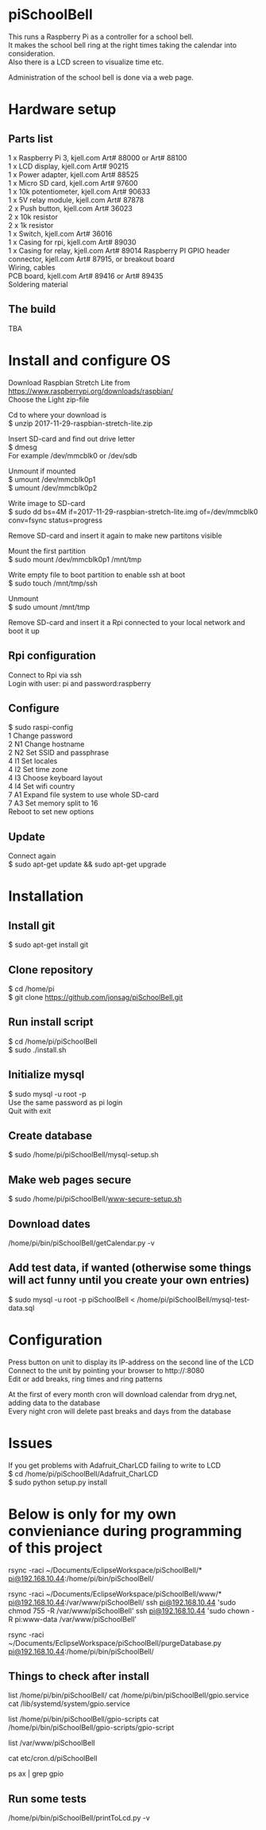 # piSchoolBell
This runs a Raspberry Pi as a controller for a school bell.  
It makes the school bell ring at the right times taking the calendar into consideration.  
Also there is a LCD screen to visualize time etc.  

Administration of the school bell is done via a web page.  

Hardware setup
=============================

Parts list
-----------------------------
1 x Raspberry Pi 3, kjell.com Art# 88000 or Art# 88100  
1 x LCD display, kjell.com Art# 90215  
1 x Power adapter, kjell.com Art# 88525  
1 x Micro SD card, kjell.com Art# 97600  
1 x 10k potentiometer, kjell.com Art# 90633  
1 x 5V relay module, kjell.com Art# 87878  
2 x Push button, kjell.com Art# 36023  
2 x 10k resistor  
2 x 1k resistor  
1 x Switch, kjell.com Art# 36016  
1 x Casing for rpi, kjell.com Art# 89030  
1 x Casing for relay, kjell.com Art# 89014
Raspberry PI GPIO header connector, kjell.com Art# 87915, or breakout board  
Wiring, cables  
PCB board, kjell.com Art# 89416 or Art# 89435  
Soldering material  

The build
-----------------------------
TBA  

Install and configure OS
=============================
Download Raspbian Stretch Lite from https://www.raspberrypi.org/downloads/raspbian/  
Choose the Light zip-file  

Cd to where your download is  
$ unzip 2017-11-29-raspbian-stretch-lite.zip  

Insert SD-card and find out drive letter  
$ dmesg  
For example /dev/mmcblk0 or /dev/sdb  

Unmount if mounted  
$ umount /dev/mmcblk0p1  
$ umount /dev/mmcblk0p2  

Write image to SD-card  
$ sudo dd bs=4M if=2017-11-29-raspbian-stretch-lite.img of=/dev/mmcblk0 conv=fsync status=progress 

Remove SD-card and insert it again to make new partitons visible     

Mount the first partition  
$ sudo mount /dev/mmcblk0p1 /mnt/tmp  

Write empty file to boot partition to enable ssh at boot  
$ sudo touch /mnt/tmp/ssh  

Unmount  
$ sudo umount /mnt/tmp  

Remove SD-card and insert it a Rpi connected to your local network and boot it up 

Rpi configuration
-----------------------------
Connect to Rpi via ssh  
Login with user: pi and password:raspberry   

Configure
-----------------------------
$ sudo raspi-config   
1		Change password  
2 N1	Change hostname  
2 N2	Set SSID and passphrase   
4 I1	Set locales  
4 I2	Set time zone  
4 I3	Choose keyboard layout    
4 I4	Set wifi country  
7 A1	Expand file system to use whole SD-card  
7 A3	Set memory split to 16  
Reboot to set new options  

Update
-----------------------------
Connect again  
$ sudo apt-get update && sudo apt-get upgrade

Installation
============================= 

Install git
-----------------------------
$ sudo apt-get install git  

Clone repository
-----------------------------
$ cd /home/pi  
$ git clone https://github.com/jonsag/piSchoolBell.git  

Run install script
-----------------------------
$ cd /home/pi/piSchoolBell  
$ sudo ./install.sh  

Initialize mysql
-----------------------------
$ sudo mysql -u root -p  
Use the same password as pi login  
Quit with exit  

Create database
-----------------------------
$ sudo /home/pi/piSchoolBell/mysql-setup.sh  

Make web pages secure
-----------------------------
$ sudo /home/pi/piSchoolBell/www-secure-setup.sh  

Download dates
-----------------------------
/home/pi/bin/piSchoolBell/getCalendar.py -v  

Add test data, if wanted (otherwise some things will act funny until you create your own entries)  
-----------------------------
$ sudo mysql -u root -p piSchoolBell < /home/pi/piSchoolBell/mysql-test-data.sql  

Configuration
=============================
Press button on unit to display its IP-address on the second line of the LCD  
Connect to the unit by pointing your browser to http://<IP-address>:8080  
Edit or add breaks, ring times and ring patterns  

At the first of every month cron will download calendar from dryg.net, adding data to the database  
Every night cron will delete past breaks and days from the database  

Issues
=============================
If you get problems with Adafruit_CharLCD failing to write to LCD  
$ cd /home/pi/piSchoolBell/Adafruit_CharLCD  
$ sudo python setup.py install
 

Below is only for my own convieniance during programming of this project
=============================
rsync -raci ~/Documents/EclipseWorkspace/piSchoolBell/* pi@192.168.10.44:/home/pi/bin/piSchoolBell/

rsync -raci ~/Documents/EclipseWorkspace/piSchoolBell/www/* pi@192.168.10.44:/var/www/piSchoolBell/
ssh pi@192.168.10.44 'sudo chmod 755 -R /var/www/piSchoolBell'
ssh pi@192.168.10.44 'sudo chown -R pi:www-data /var/www/piSchoolBell'


rsync -raci ~/Documents/EclipseWorkspace/piSchoolBell/purgeDatabase.py pi@192.168.10.44:/home/pi/bin/piSchoolBell/


Things to check after install
-----------------------------
list /home/pi/bin/piSchoolBell/
cat /home/pi/bin/piSchoolBell/gpio.service
cat /lib/systemd/system/gpio.service

list /home/pi/bin/piSchoolBell/gpio-scripts
cat /home/pi/bin/piSchoolBell/gpio-scripts/gpio-script

list /var/www/piSchoolBell

cat etc/cron.d/piSchoolBell

ps ax | grep gpio

Run some tests
-----------------------------
/home/pi/bin/piSchoolBell/printToLcd.py -v













